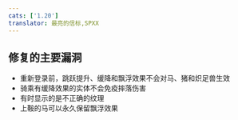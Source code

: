 ```yaml
---
cats: ['1.20']
translator: 最亮的信标,SPXX
---
```

## 修复的主要漏洞
* 重新登录前，跳跃提升、缓降和飘浮效果不会对马、猪和炽足兽生效
* 骑乘有缓降效果的实体不会免疫摔落伤害
* 有时显示的是不正确的纹理
* 上鞍的马可以永久保留飘浮效果
